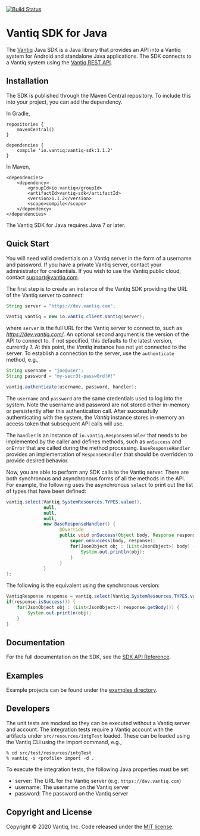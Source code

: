 [![Build Status](https://travis-ci.org/Vantiq/vantiq-sdk-java.svg?branch=master)](https://travis-ci.org/Vantiq/vantiq-sdk-java)

# Vantiq SDK for Java

The [Vantiq](http://www.vantiq.com) Java SDK is a Java library that provides an API into a Vantiq system for Android and standalone Java applications.  The SDK connects to a Vantiq system using the [Vantiq REST API](https://dev.vantiq.com/docs/system/api/index.html).

## Installation

The SDK is published through the Maven Central repository.  To include this into
your project, you can add the dependency.

In Gradle,

    repositories {
        mavenCentral()
    }
    
    dependencies {
        compile 'io.vantiq:vantiq-sdk:1.1.2'
    }

In Maven,
    
    <dependencies>
        <dependency>
            <groupId>io.vantiq</groupId>
            <artifactId>vantiq-sdk</artifactId>
            <version>1.1.2</version>
            <scope>compile</scope>
        </dependency>
    </dependencies>    

The Vantiq SDK for Java requires Java 7 or later.

## Quick Start

You will need valid credentials on a Vantiq server in the form of a username and password.  If you have a private Vantiq server, contact your administrator for credentials.  If you wish to use the Vantiq public cloud, contact [support@vantiq.com](mailto:support@vantiq.com).

The first step is to create an instance of the Vantiq SDK providing the URL of the Vantiq server to connect:

```java
String server = "https://dev.vantiq.com";

Vantiq vantiq = new io.vantiq.client.Vantiq(server);
```

where `server` is the full URL for the Vantiq server to connect to, such as *https://dev.vantiq.com/*.  An optional second argument is the version of the API to connect to.  If not specified, this defaults to the latest version, currently *1*.  At this point, the *Vantiq* instance has not yet connected to the server.  To establish a connection to the server, use the `authenticate` method, e.g.,

```java
String username = "joe@user";
String password = "my-secr3t-passw0rd!#!"

vantiq.authenticate(username, password, handler);
```

The `username` and `password` are the same credentials used to log into the system.  Note the username and password are not stored either in-memory or persistently after this authentication call.  After successfully authenticating with the system, the *Vantiq* instance stores in-memory an access token that subsequent API calls will use.

The `handler` is an instance of `io.vantiq.ResponseHandler` that needs to be implemented by the caller and defines methods, such as `onSuccess` and `onError` that are called during the method processing.  `BaseResponseHandler` provides an implementation of `ResponseHandler` that should be overridden to provide desired behavior.

Now, you are able to perform any SDK calls to the Vantiq server.  There are both synchronous and asynchronous forms of all the methods in the API.  For example, the following uses the asynchronous `select` to print out the list of types that have been defined:

```java
vantiq.select(Vantiq.SystemResources.TYPES.value(), 
              null, 
              null, 
              null, 
              new BaseResponseHandler() {
                    @Override
                    public void onSuccess(Object body, Response response) {
                        super.onSuccess(body, response);
                        for(JsonObject obj : (List<JsonObject>) body) {
                            System.out.println(obj);
                        }
                    }
              }
);
```

The following is the equivalent using the synchronous version:

```java
VantiqResponse response = vantiq.select(Vantiq.SystemResources.TYPES.value(), null, null, null);
if(response.isSuccess()) {
    for(JsonObject obj : (List<JsonObject>) response.getBody()) {
        System.out.println(obj);
    }
}
```

## Documentation

For the full documentation on the SDK, see the [SDK API Reference](./docs/api.md).

## Examples

Example projects can be found under the [examples directory](./examples).

## Developers

The unit tests are mocked so they can be executed without a Vantiq server and account.  The integration tests require a Vantiq account with the artifacts under `src/resources/intgTest` loaded.  These can be loaded using the Vantiq CLI using the import command, e.g.,

```
% cd src/test/resources/intgTest
% vantiq -s <profile> import -d .
```

To execute the integration tests, the following Java properties must be set:

- server: The URL for the Vantiq server (e.g. `https://dev.vantiq.com`)
- username: The username on the Vantiq server
- password: The password on the Vantiq server

## Copyright and License

Copyright &copy; 2020 Vantiq, Inc.  Code released under the [MIT license](./LICENSE).
